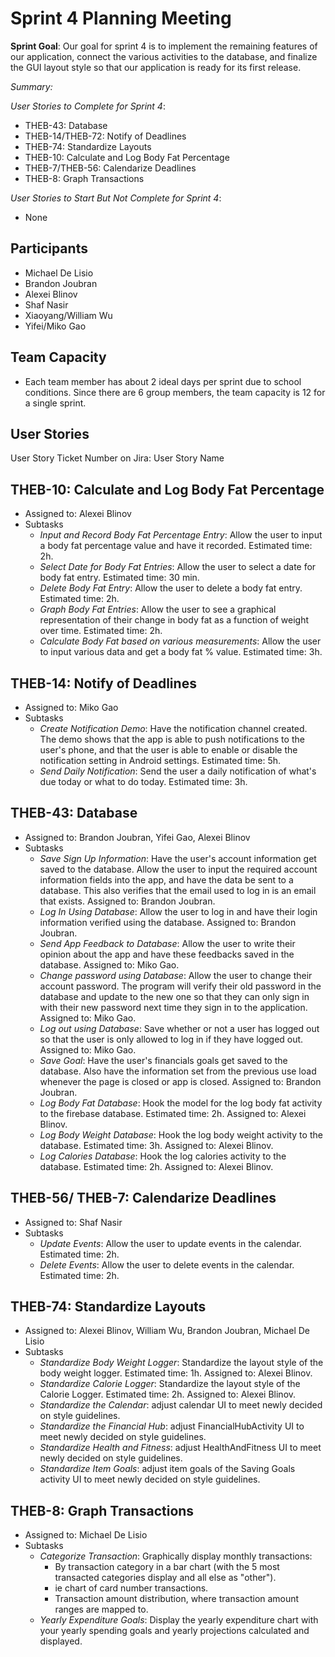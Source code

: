 # Sprint 4 Planning Meeting

**Sprint Goal**: Our goal for sprint 4 is to implement the remaining features of our application, connect the various activities to the database, and
finalize the GUI layout style so that our application is ready for its first release. 

*Summary:*

*User Stories to Complete for Sprint 4*:
- THEB-43: Database
- THEB-14/THEB-72: Notify of Deadlines
- THEB-74: Standardize Layouts
- THEB-10: Calculate and Log Body Fat Percentage
- THEB-7/THEB-56: Calendarize Deadlines
- THEB-8: Graph Transactions

*User Stories to Start But Not Complete for Sprint 4*:
- None

## Participants
- Michael De Lisio
- Brandon Joubran
- Alexei Blinov
- Shaf Nasir
- Xiaoyang/William Wu
- Yifei/Miko Gao

## Team Capacity
- Each team member has about 2 ideal days per sprint due to school conditions. Since there are 6 group members, the team capacity is 12 for a single sprint.

## User Stories

User Story Ticket Number on Jira: User Story Name

## THEB-10: Calculate and Log Body Fat Percentage
- Assigned to: Alexei Blinov
- Subtasks
	- *Input and Record Body Fat Percentage Entry*: Allow the user to input a body fat percentage value and have it recorded. Estimated time: 2h.
	- *Select Date for Body Fat Entries*: Allow the user to select a date for body fat entry. Estimated time: 30 min.
	- *Delete Body Fat Entry*: Allow the user to delete a body fat entry. Estimated time: 2h.
	- *Graph Body Fat Entries*: Allow the user to see a graphical representation of their change in body fat as a function of weight over time. Estimated time: 2h.
	- *Calculate Body Fat based on various measurements*: Allow the user to input various data and get a body fat % value. Estimated time: 3h.
	
## THEB-14: Notify of Deadlines
- Assigned to: Miko Gao
- Subtasks
	- *Create Notification Demo*: Have the notification channel created. The demo shows that the app is able to push notifications to the user's phone, and that the user is able to enable or disable the notification setting in Android settings. Estimated time: 5h.
	- *Send Daily Notification*: Send the user a daily notification of what's due today or what to do today. Estimated time: 3h.
	
## THEB-43: Database
- Assigned to: Brandon Joubran, Yifei Gao, Alexei Blinov
- Subtasks
    - *Save Sign Up Information*: Have the user's account information get saved to the database. Allow the user to input the required account information fields into the app, and have the data be sent to a database. This also verifies that the email used to log in is an email that exists. Assigned to: Brandon Joubran.
    - *Log In Using Database*: Allow the user to log in and have their login information verified using the database. Assigned to: Brandon Joubran.
	- *Send App Feedback to Database*: Allow the user to write their opinion about the app and have these feedbacks saved in the database. Assigned to: Miko Gao.
    - *Change password using Database*: Allow the user to change their account password. The program will verify their old password in the database and update to the new one so that they can only sign in with their new password next time they sign in to the application. Assigned to: Miko Gao.
	- *Log out using Database*: Save whether or not a user has logged out so that the user is only allowed to log in if they have logged out. Assigned to: Miko Gao.
	- *Save Goal*: Have the user's financials goals get saved to the database. Also have the information set from the previous use load whenever the page is closed or app is closed. Assigned to: Brandon Joubran.
	- *Log Body Fat Database*: Hook the model for the log body fat activity to the firebase database. Estimated time: 2h. Assigned to: Alexei Blinov.
	- *Log Body Weight Database*: Hook the log body weight activity to the database. Estimated time: 3h. Assigned to: Alexei Blinov.
	- *Log Calories Database*: Hook the log calories activity to the database. Estimated time: 2h. Assigned to: Alexei Blinov.
	
## THEB-56/ THEB-7: Calendarize Deadlines
- Assigned to: Shaf Nasir
- Subtasks
	- *Update Events*: Allow the user to update events in the calendar. Estimated time: 2h.
	- *Delete Events*: Allow the user to delete events in the calendar. Estimated time: 2h.
	
## THEB-74: Standardize Layouts
- Assigned to: Alexei Blinov, William Wu, Brandon Joubran, Michael De Lisio
- Subtasks
	- *Standardize Body Weight Logger*: Standardize the layout style of the body weight logger. Estimated time: 1h. Assigned to: Alexei Blinov.
	- *Standardize Calorie Logger*: Standardize the layout style of the Calorie Logger. Estimated time: 2h. Assigned to: Alexei Blinov.
	- *Standardize the Calendar*: adjust calendar UI to meet newly decided on style guidelines.
	- *Standardize the Financial Hub*: adjust FinancialHubActivity UI to meet newly decided on style guidelines.
	- *Standardize Health and Fitness*: adjust HealthAndFitness UI to meet newly decided on style guidelines.
	- *Standardize Item Goals*: adjust item goals of the Saving Goals activity UI to meet newly decided on style guidelines.

## THEB-8: Graph Transactions
- Assigned to: Michael De Lisio
- Subtasks
	- *Categorize Transaction*: Graphically display monthly transactions:
		- By transaction category in a bar chart (with the 5 most transacted categories display and all else as "other").
		- ie chart of card number transactions.
		- Transaction amount distribution, where transaction amount ranges are mapped to.
	- *Yearly Expenditure Goals*: Display the yearly expenditure chart with your yearly spending goals and yearly projections calculated and displayed.